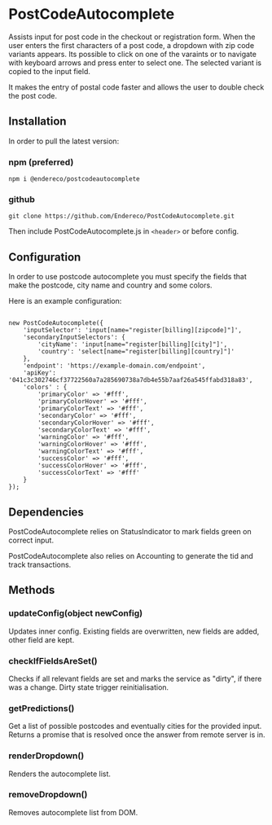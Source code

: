 # PostCodeAutocomplete

Assists input for post code in the checkout or registration form. When the user enters the first characters of a post code, a dropdown with zip code variants appears.
Its possible to click on one of the varaints or to navigate with keyboard arrows and press enter to select one. The selected variant is copied to the input field.

It makes the entry of postal code faster and allows the user to double check the post code.

## Installation

In order to pull the latest version:

### npm (preferred)

```
npm i @endereco/postcodeautocomplete
```

### github

```
git clone https://github.com/Endereco/PostCodeAutocomplete.git
```

Then include PostCodeAutocomplete.js in `<header>` or before config.

## Configuration

In order to use postcode autocomplete you must specify the fields that make the postcode, city name and country and some colors.

Here is an example configuration:

```

new PostCodeAutocomplete({
    'inputSelector': 'input[name="register[billing][zipcode]"]',
    'secondaryInputSelectors': {
        'cityName': 'input[name="register[billing][city]"]',
        'country': 'select[name="register[billing][country]"]'
    },
    'endpoint': 'https://example-domain.com/endpoint',
    'apiKey': '041c3c302746cf37722560a7a285690738a7db4e55b7aaf26a545ffabd318a83',
    'colors' : {
        'primaryColor' => '#fff',
        'primaryColorHover' => '#fff',
        'primaryColorText' => '#fff',
        'secondaryColor' => '#fff',
        'secondaryColorHover' => '#fff',
        'secondaryColorText' => '#fff',
        'warningColor' => '#fff',
        'warningColorHover' => '#fff',
        'warningColorText' => '#fff',
        'successColor' => '#fff',
        'successColorHover' => '#fff',
        'successColorText' => '#fff'
    }
});
```

## Dependencies

PostCodeAutocomplete relies on StatusIndicator to mark fields green on correct input.

PostCodeAutocomplete also relies on Accounting to generate the tid and track transactions.

## Methods

### updateConfig(object newConfig)

Updates inner config. Existing fields are overwritten, new fields are added, other field are kept.

### checkIfFieldsAreSet()

Checks if all relevant fields are set and marks the service as "dirty", if there was a change. Dirty state trigger reinitialisation.

### getPredictions()

Get a list of possible postcodes and eventually cities for the provided input. Returns a promise that is resolved once the answer from remote server is in.


### renderDropdown()

Renders the autocomplete list.

### removeDropdown()

Removes autocomplete list from DOM.
